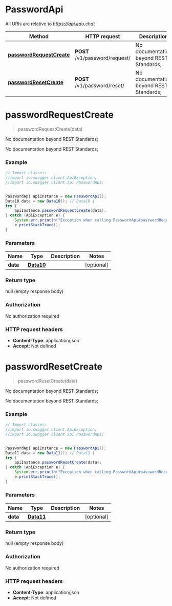 # PasswordApi

All URIs are relative to *https://api.edu.chat*

Method | HTTP request | Description
------------- | ------------- | -------------
[**passwordRequestCreate**](PasswordApi.md#passwordRequestCreate) | **POST** /v1/password/request/ | No documentation beyond REST Standards;
[**passwordResetCreate**](PasswordApi.md#passwordResetCreate) | **POST** /v1/password/reset/ | No documentation beyond REST Standards;


<a name="passwordRequestCreate"></a>
# **passwordRequestCreate**
> passwordRequestCreate(data)

No documentation beyond REST Standards;

No documentation beyond REST Standards;

### Example
```java
// Import classes:
//import io.swagger.client.ApiException;
//import io.swagger.client.api.PasswordApi;


PasswordApi apiInstance = new PasswordApi();
Data10 data = new Data10(); // Data10 | 
try {
    apiInstance.passwordRequestCreate(data);
} catch (ApiException e) {
    System.err.println("Exception when calling PasswordApi#passwordRequestCreate");
    e.printStackTrace();
}
```

### Parameters

Name | Type | Description  | Notes
------------- | ------------- | ------------- | -------------
 **data** | [**Data10**](Data10.md)|  | [optional]

### Return type

null (empty response body)

### Authorization

No authorization required

### HTTP request headers

 - **Content-Type**: application/json
 - **Accept**: Not defined

<a name="passwordResetCreate"></a>
# **passwordResetCreate**
> passwordResetCreate(data)

No documentation beyond REST Standards;

No documentation beyond REST Standards;

### Example
```java
// Import classes:
//import io.swagger.client.ApiException;
//import io.swagger.client.api.PasswordApi;


PasswordApi apiInstance = new PasswordApi();
Data11 data = new Data11(); // Data11 | 
try {
    apiInstance.passwordResetCreate(data);
} catch (ApiException e) {
    System.err.println("Exception when calling PasswordApi#passwordResetCreate");
    e.printStackTrace();
}
```

### Parameters

Name | Type | Description  | Notes
------------- | ------------- | ------------- | -------------
 **data** | [**Data11**](Data11.md)|  | [optional]

### Return type

null (empty response body)

### Authorization

No authorization required

### HTTP request headers

 - **Content-Type**: application/json
 - **Accept**: Not defined

